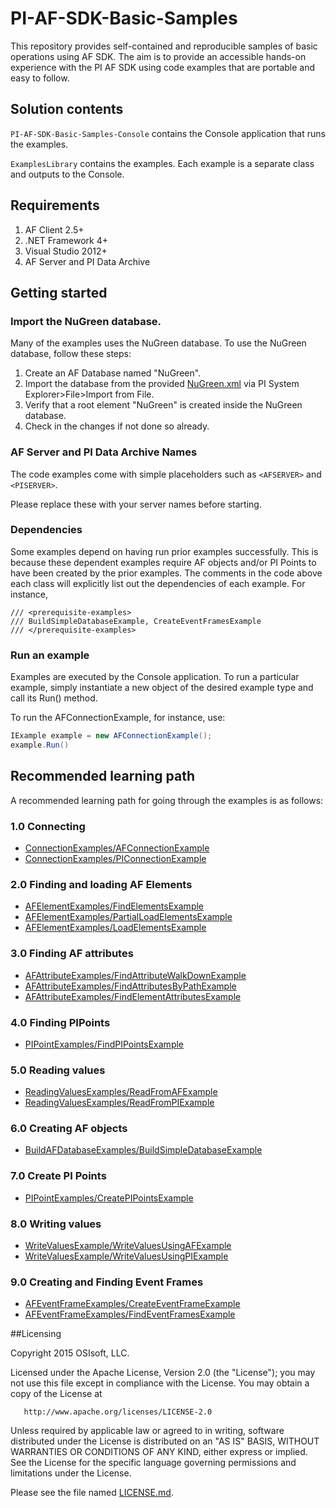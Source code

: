 # PI-AF-SDK-Basic-Samples

This repository provides self-contained and reproducible samples of basic operations using AF SDK. The aim is to provide an accessible hands-on experience with the PI AF SDK using code examples that are portable and easy to follow.

## Solution contents

`PI-AF-SDK-Basic-Samples-Console` contains the Console application that runs the examples.

`ExamplesLibrary` contains the examples. Each example is a separate class and outputs to the Console.

## Requirements

1. AF Client 2.5+
2. .NET Framework 4+
3. Visual Studio 2012+
4. AF Server and PI Data Archive

## Getting started

### Import the NuGreen database.

Many of the examples uses the NuGreen database. To use the NuGreen database, follow these steps:

1. Create an AF Database named "NuGreen".
2. Import the database from the provided [NuGreen.xml](NuGreen.xml) via PI System Explorer>File>Import from File.
3. Verify that a root element "NuGreen" is created inside the NuGreen database.
4. Check in the changes if not done so already.

### AF Server and PI Data Archive Names

The code examples come with simple placeholders such as `<AFSERVER>` and `<PISERVER>`.

Please replace these with your server names before starting.

### Dependencies

Some examples depend on having run prior examples successfully. This is because these dependent examples require AF objects and/or PI Points to have been created by the prior examples. The comments in the code above each class will explicitly list out the dependencies of each example. For instance,

```
/// <prerequisite-examples>
/// BuildSimpleDatabaseExample, CreateEventFramesExample
/// </prerequisite-examples>
```    

### Run an example

Examples are executed by the Console application. To run a particular example, simply instantiate a new object of the desired example type and call its Run() method.

To run the AFConnectionExample, for instance, use:
```csharp
IExample example = new AFConnectionExample();
example.Run()
```

## Recommended learning path

A recommended learning path for going through the examples is as follows:

### 1.0 Connecting

- [ConnectionExamples/AFConnectionExample](/ExamplesLibrary/ConnectionExamples/AFConnectionExample.cs)
- [ConnectionExamples/PIConnectionExample](/ExamplesLibrary/ConnectionExamples/PIConnectionExample.cs)

### 2.0 Finding and loading AF Elements

- [AFElementExamples/FindElementsExample](/ExamplesLibrary/AFElementExamples/FindElementsExample.cs)
- [AFElementExamples/PartialLoadElementsExample](/ExamplesLibrary/AFElementExamples/PartialLoadElementsExample.cs)
- [AFElementExamples/LoadElementsExample](/ExamplesLibrary/AFElementExamples/LoadElementsExample.cs)
 
### 3.0 Finding AF attributes

- [AFAttributeExamples/FindAttributeWalkDownExample](/ExamplesLibrary/AFAttributeExamples/FindAttributeWalkDownExample.cs)
- [AFAttributeExamples/FindAttributesByPathExample](/ExamplesLibrary/AFAttributeExamples/FindAttributesByPathExample.cs)
- [AFAttributeExamples/FindElementAttributesExample](/ExamplesLibrary/AFAttributeExamples/FindElementAttributesExample.cs)

### 4.0 Finding PIPoints

- [PIPointExamples/FindPIPointsExample](/ExamplesLibrary/PIPointExamples/FindPIPointsExample.cs)

### 5.0 Reading values

- [ReadingValuesExamples/ReadFromAFExample](/ExamplesLibrary/ReadingValuesExamples/ReadFromAFExample.cs)
- [ReadingValuesExamples/ReadFromPIExample](/ExamplesLibrary/ReadingValuesExamples/ReadFromPIExample.cs)

### 6.0 Creating AF objects

- [BuildAFDatabaseExamples/BuildSimpleDatabaseExample](/ExamplesLibrary/BuildAFDatabaseExamples/BuildSimpleDatabaseExample.cs)

### 7.0 Create PI Points 

- [PIPointExamples/CreatePIPointsExample](/ExamplesLibrary/PIPointExamples/CreatePIPointsExample.cs)

### 8.0 Writing values

- [WriteValuesExample/WriteValuesUsingAFExample](/ExamplesLibrary/WriteValuesExample/WriteValuesUsingAFExample.cs)
- [WriteValuesExample/WriteValuesUsingPIExample](/ExamplesLibrary/WriteValuesExample/WriteValuesUsingPIExample.cs)

### 9.0 Creating and Finding Event Frames

- [AFEventFrameExamples/CreateEventFrameExample](/ExamplesLibrary/AFEventFrameExamples/CreateEventFrameExample.cs)
- [AFEventFrameExamples/FindEventFramesExample](/ExamplesLibrary/AFEventFrameExamples/FindEventFramesExample.cs)

##Licensing

Copyright 2015 OSIsoft, LLC.

   Licensed under the Apache License, Version 2.0 (the "License");
   you may not use this file except in compliance with the License.
   You may obtain a copy of the License at

       http://www.apache.org/licenses/LICENSE-2.0

   Unless required by applicable law or agreed to in writing, software
   distributed under the License is distributed on an "AS IS" BASIS,
   WITHOUT WARRANTIES OR CONDITIONS OF ANY KIND, either express or implied.
   See the License for the specific language governing permissions and
   limitations under the License.
   
Please see the file named [LICENSE.md](LICENSE.md).
